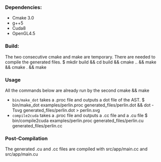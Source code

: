 ### Dependencies:
- Cmake 3.0
- g++5
- Cuda8
- OpenGL4.5

### Build:
The two consecutive cmake and make are temporary. There are needed to compile
the generated files.
    $ mkdir build && cd build && cmake .. && make && cmake . && make

### Usage
All the commands below are already run by the second cmake && make
* `bin/make_dot` takes a .proc file and outputs a dot file of the AST.
    $ bin/make_dot examples/perlin.proc generated_files/perlin.dot && dot -Tsvg generated_files/perlin.dot > perlin.svg
* `compile2cuda` takes a .proc file and outputs a .cc file and a .cu file
    $ bin/compile2cuda examples/perlin.proc generated_files/perlin.cu  generated_files/perlin.cc

### Post-Compilation
The generated .cu and .cc files are compiled with src/app/main.cc and src/app/main.cu
